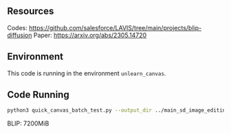 ## Resources

Codes: https://github.com/salesforce/LAVIS/tree/main/projects/blip-diffusion
Paper: https://arxiv.org/abs/2305.14720


## Environment

This code is running in the environment `unlearn_canvas`.


## Code Running

```bash
python3 quick_canvas_batch_test.py --output_dir ../main_sd_image_editing/eval_results/style_transfer/blip/style60/ --img_dir PATH_TO_DATASET_DIR
```

BLIP: 7200MiB